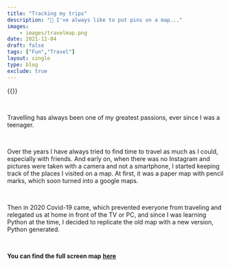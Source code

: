 ```yaml
---
title: "Tracking my trips"
description: "📍 I've always like to put pins on a map..."
images: 
    - images/travelmap.png
date: 2021-12-04
draft: false
tags: ["Fun","Travel"]
layout: single
type: blog
exclude: true
---
```

{{<travelmap>}}

&nbsp;

Travelling has always been one of my greatest passions, ever since I was a teenager.

&nbsp;

Over the years I have always tried to find time to travel as much as I could, especially with friends. And early on, when there was no Instagram  and pictures were taken with a camera and not a smartphone, I started keeping track of the places I visited on a map. At first, it was a paper map with pencil marks, which soon turned into a google maps.

&nbsp;
 
Then in 2020  Covid-19 came, which prevented everyone from traveling and relegated us at home in front of the TV or PC, and since I was learning Python at the time, I decided to replicate the old map with a new version, Python generated.

&nbsp;

**You can find the full screen map** [**here**](images/map.html)



